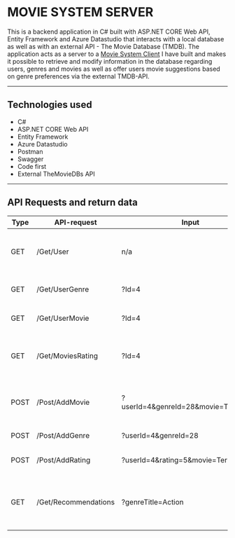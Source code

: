 # MOVIE SYSTEM SERVER

This is a backend application in C# built with ASP.NET CORE Web API, Entity Framework and Azure Datastudio that interacts with a local database as well as with an external API - The Movie Database (TMDB). The application acts as a server to a [Movie System Client](https://github.com/AnnaAxelsson051/Movie-System-Client) I have built and makes it possible to retrieve and modify information in the database regarding users, genres and movies as well as offer users movie suggestions based on genre preferences via the external TMDB-API.

---

## Technologies used

- C#
- ASP.NET CORE Web API
- Entity Framework
- Azure Datastudio
- Postman
- Swagger
- Code first
- External TheMovieDBs API

---

## API Requests and return data
|**Type**|**API-request**|**Input**|**Return data**|
|-|-|-|-|
|GET|/Get/User|n/a|Returns information about all the users in Db - Id, Name and Email|
|GET|/Get/UserGenre|?Id=4|Returns all genres a specified user has liked|
|GET|/Get/UserMovie|?Id=4|Returns all the movies a user has added to Db|
|GET|/Get/MoviesRating|?Id=4|Returns all movies and their corresponding ratings given by a specific user|
|POST|/Post/AddMovie|?userId=4&genreId=28&movie=Terminator|Enables the addition of new movies each with specified genre to Db|
|POST|/Post/AddGenre|?userId=4&genreId=28|Enables a user to like new genres|
|POST|/Post/AddRating|?userId=4&rating=5&movie=Terminator|Enables a user to add a rating to a movie|
|GET|/Get/Recommendations|?genreTitle=Action|Retrieves new movie recommendations from external API based on specific genre|